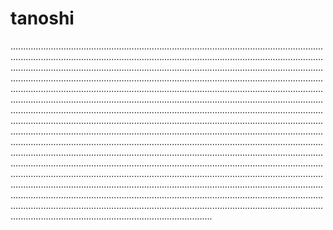 # tanoshi

................................................................................................................................................................................................................................................................................................................................................................................................................................................................................................................................................................................................................................................................................................................................................................................................................................................................................................................................................................................................................................................................................................................................................................................................................................................................................................................................................................................................................................................................................................................................................................................................................................................................................................................................................................................................................................................................................................................................................................................................................................................................................................................................................
